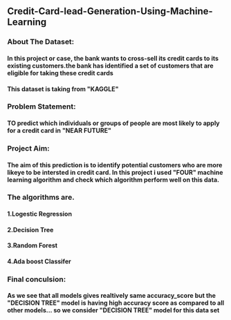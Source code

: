 ## Credit-Card-lead-Generation-Using-Machine-Learning

### About The Dataset:
#### In this project or case, the bank wants to cross-sell its credit cards to its existing customers.the bank has identified a set of customers that are eligible for taking these credit cards
#### This dataset is taking from "KAGGLE"

### Problem Statement:
#### TO predict which individuals or groups of people are most likely to apply for a credit card in "NEAR FUTURE" 

### Project Aim: 
#### The aim of this prediction is to identify potential customers who are more likeye to be intersted in credit card. In this project i used "FOUR" machine learning algorithm and check which algorithm perform well on this data.

### The algorithms are.
#### 1.Logestic Regression
#### 2.Decision Tree
#### 3.Random Forest
#### 4.Ada boost Classifer

### Final conculsion: 
#### As we see that all models gives realtively same accuracy_score but the "DECISION TREE" model is having high accuracy score as compared to all other models... so we consider "DECISION TREE" model for this data set

